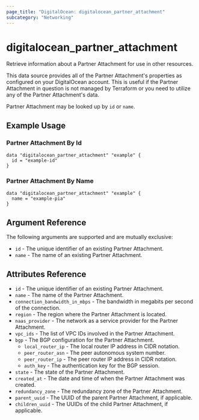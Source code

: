 ```yaml
---
page_title: "DigitalOcean: digitalocean_partner_attachment"
subcategory: "Networking"
---
```


# digitalocean_partner_attachment

Retrieve information about a Partner Attachment for use in other resources.

This data source provides all of the Partner Attachment's properties as configured on your
DigitalOcean account. This is useful if the Partner Attachment in question is not managed by
Terraform or you need to utilize any of the Partner Attachment's data.

Partner Attachment may be looked up by `id` or `name`.

## Example Usage

### Partner Attachment By Id

```hcl
data "digitalocean_partner_attachment" "example" {
  id = "example-id"
}
```

### Partner Attachment By Name

```hcl
data "digitalocean_partner_attachment" "example" {
  name = "example-pia"
}
```

## Argument Reference

The following arguments are supported and are mutually exclusive:

* `id` - The unique identifier of an existing Partner Attachment.
* `name` - The name of an existing Partner Attachment.

## Attributes Reference

* `id` - The unique identifier of an existing Partner Attachment.
* `name` - The name of the Partner Attachment.
* `connection_bandwidth_in_mbps` - The bandwidth in megabits per second of the connection.
* `region` - The region where the Partner Attachment is located.
* `naas_provider` - The network as a service provider for the Partner Attachment.
* `vpc_ids` - The list of VPC IDs involved in the Partner Attachment.
* `bgp` - The BGP configuration for the Partner Attachment.
    * `local_router_ip` - The local router IP address in CIDR notation.
    * `peer_router_asn` - The peer autonomous system number.
    * `peer_router_ip` - The peer router IP address in CIDR notation.
    * `auth_key` - The authentication key for the BGP session.
* `state` - The state of the Partner Attachment.
* `created_at` - The date and time of when the Partner Attachment was created.
* `redundancy_zone` - The redundancy zone of the Partner Attachment.
* `parent_uuid` - The UUID of the parent Partner Attachment, if applicable.
* `children_uuid` - The UUIDs of the child Partner Attachment, if applicable.
